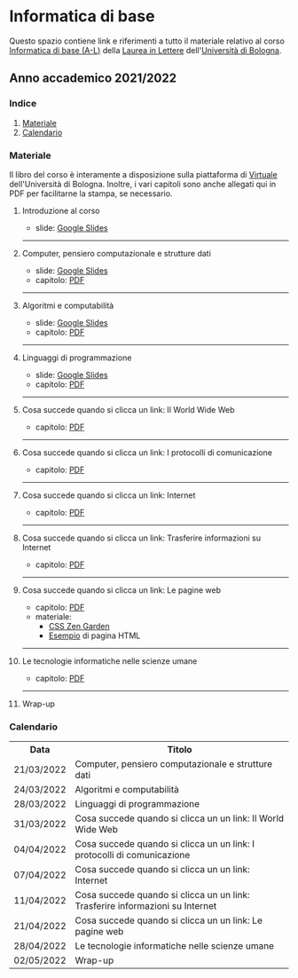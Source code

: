 # Informatica di base

Questo spazio contiene link e riferimenti a tutto il materiale relativo al corso [Informatica di base (A-L)](https://www.unibo.it/it/didattica/insegnamenti/insegnamento/2021/458983) della [Laurea in Lettere](https://corsi.unibo.it/laurea/lettere) dell'[Università di Bologna](http://www.unibo.it).


## Anno accademico 2021/2022

### Indice

1. [Materiale](#materiale)
2. [Calendario](#calendario)

### Materiale

Il libro del corso è interamente a disposizione sulla piattaforma di [Virtuale](https://virtuale.unibo.it) dell'Università di Bologna. Inoltre, i vari capitoli sono anche allegati qui in PDF per facilitarne la stampa, se necessario.

1. Introduzione al corso
   * slide: [Google Slides](https://tinyurl.com/bi1819-00)
   <hr />
   
2. Computer, pensiero computazionale e strutture dati
   * slide: [Google Slides](https://tinyurl.com/bi1819-01)
   * capitolo: [PDF](https://basic-inf.github.io/2021-2022/chapters/01.pdf)
   <hr />

3. Algoritmi e computabilità
   * slide: [Google Slides](https://tinyurl.com/bi1819-02)
   * capitolo: [PDF](https://basic-inf.github.io/2021-2022/chapters/02.pdf)
   <hr />

4. Linguaggi di programmazione
   * slide: [Google Slides](https://tinyurl.com/bi1819-03)
   * capitolo: [PDF](https://basic-inf.github.io/2021-2022/chapters/03.pdf)
   <hr />

5. Cosa succede quando si clicca un link: Il World Wide Web
   * capitolo: [PDF](https://basic-inf.github.io/2021-2022/chapters/04.pdf)
   <hr />

6. Cosa succede quando si clicca un link: I protocolli di comunicazione
   * capitolo: [PDF](https://basic-inf.github.io/2021-2022/chapters/05.pdf)
   <hr />

7. Cosa succede quando si clicca un link: Internet
   * capitolo: [PDF](https://basic-inf.github.io/2021-2022/chapters/06.pdf)
   <hr />

8. Cosa succede quando si clicca un link: Trasferire informazioni su Internet
   * capitolo: [PDF](https://basic-inf.github.io/2021-2022/chapters/07.pdf)
   <hr />

9. Cosa succede quando si clicca un link: Le pagine web
   * capitolo: [PDF](https://basic-inf.github.io/2021-2022/chapters/08.pdf)
   * materiale:
     * [CSS Zen Garden](http://www.csszengarden.com/)
     * [Esempio](https://basic-inf.github.io/2021-2022/material/example.html) di pagina HTML
   <hr />

10. Le tecnologie informatiche nelle scienze umane
    * capitolo: [PDF](https://basic-inf.github.io/2021-2022/chapters/09.pdf)
    <hr />

11. Wrap-up
    <br />


   

### Calendario

<table>
    <tr><th>Data</th><th>Titolo</th></tr>
    <tr><td>21/03/2022</td><td>Computer, pensiero computazionale e strutture dati</td></tr>
    <tr><td>24/03/2022</td><td>Algoritmi e computabilità</td></tr>
    <tr><td>28/03/2022</td><td>Linguaggi di programmazione</td></tr>
    <tr><td>31/03/2022</td><td>Cosa succede quando si clicca un un link: Il World Wide Web</td></tr>
    <tr><td>04/04/2022</td><td>Cosa succede quando si clicca un un link: I protocolli di comunicazione</td></tr>
    <tr><td>07/04/2022</td><td>Cosa succede quando si clicca un un link: Internet</td></tr>
    <tr><td>11/04/2022</td><td>Cosa succede quando si clicca un un link: Trasferire informazioni su Internet</td></tr>
    <tr><td>21/04/2022</td><td>Cosa succede quando si clicca un un link: Le pagine web</td></tr>
    <tr><td>28/04/2022</td><td>Le tecnologie informatiche nelle scienze umane</td></tr>
    <tr><td>02/05/2022</td><td>Wrap-up</td></tr>
</table>
    
